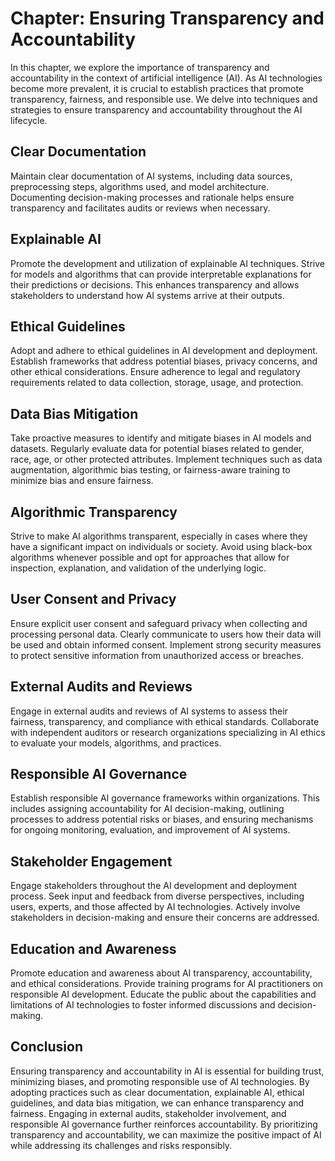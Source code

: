 Chapter: Ensuring Transparency and Accountability
=================================================

In this chapter, we explore the importance of transparency and accountability in the context of artificial intelligence (AI). As AI technologies become more prevalent, it is crucial to establish practices that promote transparency, fairness, and responsible use. We delve into techniques and strategies to ensure transparency and accountability throughout the AI lifecycle.

Clear Documentation
-------------------

Maintain clear documentation of AI systems, including data sources, preprocessing steps, algorithms used, and model architecture. Documenting decision-making processes and rationale helps ensure transparency and facilitates audits or reviews when necessary.

Explainable AI
--------------

Promote the development and utilization of explainable AI techniques. Strive for models and algorithms that can provide interpretable explanations for their predictions or decisions. This enhances transparency and allows stakeholders to understand how AI systems arrive at their outputs.

Ethical Guidelines
------------------

Adopt and adhere to ethical guidelines in AI development and deployment. Establish frameworks that address potential biases, privacy concerns, and other ethical considerations. Ensure adherence to legal and regulatory requirements related to data collection, storage, usage, and protection.

Data Bias Mitigation
--------------------

Take proactive measures to identify and mitigate biases in AI models and datasets. Regularly evaluate data for potential biases related to gender, race, age, or other protected attributes. Implement techniques such as data augmentation, algorithmic bias testing, or fairness-aware training to minimize bias and ensure fairness.

Algorithmic Transparency
------------------------

Strive to make AI algorithms transparent, especially in cases where they have a significant impact on individuals or society. Avoid using black-box algorithms whenever possible and opt for approaches that allow for inspection, explanation, and validation of the underlying logic.

User Consent and Privacy
------------------------

Ensure explicit user consent and safeguard privacy when collecting and processing personal data. Clearly communicate to users how their data will be used and obtain informed consent. Implement strong security measures to protect sensitive information from unauthorized access or breaches.

External Audits and Reviews
---------------------------

Engage in external audits and reviews of AI systems to assess their fairness, transparency, and compliance with ethical standards. Collaborate with independent auditors or research organizations specializing in AI ethics to evaluate your models, algorithms, and practices.

Responsible AI Governance
-------------------------

Establish responsible AI governance frameworks within organizations. This includes assigning accountability for AI decision-making, outlining processes to address potential risks or biases, and ensuring mechanisms for ongoing monitoring, evaluation, and improvement of AI systems.

Stakeholder Engagement
----------------------

Engage stakeholders throughout the AI development and deployment process. Seek input and feedback from diverse perspectives, including users, experts, and those affected by AI technologies. Actively involve stakeholders in decision-making and ensure their concerns are addressed.

Education and Awareness
-----------------------

Promote education and awareness about AI transparency, accountability, and ethical considerations. Provide training programs for AI practitioners on responsible AI development. Educate the public about the capabilities and limitations of AI technologies to foster informed discussions and decision-making.

Conclusion
----------

Ensuring transparency and accountability in AI is essential for building trust, minimizing biases, and promoting responsible use of AI technologies. By adopting practices such as clear documentation, explainable AI, ethical guidelines, and data bias mitigation, we can enhance transparency and fairness. Engaging in external audits, stakeholder involvement, and responsible AI governance further reinforces accountability. By prioritizing transparency and accountability, we can maximize the positive impact of AI while addressing its challenges and risks responsibly.
